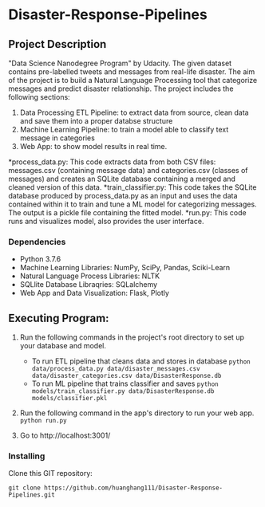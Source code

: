 # Disaster-Response-Pipelines

## Project Description

"Data Science Nanodegree Program" by Udacity.
The given dataset contains pre-labelled tweets and messages from real-life disaster. 
The aim of the project is to build a Natural Language Processing tool that categorize messages and predict disaster relationship.
The project includes the following sections:

1. Data Processing ETL Pipeline: to extract data from source, clean data and save them into a proper databse structure
2. Machine Learning Pipeline: to train a model able to classify text message in categories
3. Web App: to show model results in real time. 

*process_data.py: This code extracts data from both CSV files: messages.csv (containing message data) and categories.csv (classes of messages) and creates an SQLite database containing a merged and cleaned version of this data.
*train_classifier.py: This code takes the SQLite database produced by process_data.py as an input and uses the data contained within it to train and tune a ML model for categorizing messages. The output is a pickle file containing the fitted model. 
*run.py: This code runs and visualizes model, also provides the user interface.


### Dependencies
* Python 3.7.6
* Machine Learning Libraries: NumPy, SciPy, Pandas, Sciki-Learn
* Natural Language Process Libraries: NLTK
* SQLlite Database Libraqries: SQLalchemy
* Web App and Data Visualization: Flask, Plotly

## Executing Program:
1. Run the following commands in the project's root directory to set up your database and model.

    - To run ETL pipeline that cleans data and stores in database
        `python data/process_data.py data/disaster_messages.csv data/disaster_categories.csv data/DisasterResponse.db`
    - To run ML pipeline that trains classifier and saves
        `python models/train_classifier.py data/DisasterResponse.db models/classifier.pkl`

2. Run the following command in the app's directory to run your web app.
    `python run.py`

3. Go to http://localhost:3001/


### Installing
Clone this GIT repository:
```
git clone https://github.com/huanghang111/Disaster-Response-Pipelines.git
```
